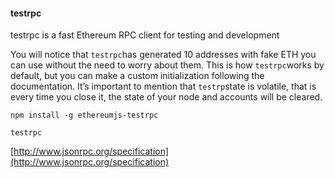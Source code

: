 #### **testrpc**

testrpc is a fast Ethereum RPC client for testing and development

You will notice that `testrpc`has generated 10 addresses with fake ETH you can use without the need to worry about them. This is how `testrpc`works by default, but you can make a custom initialization following the documentation. It’s important to mention that `testrp`state is volatile, that is every time you close it, the state of your node and accounts will be cleared.

```
npm install -g ethereumjs-testrpc
```

```
testrpc
```

[http://www.jsonrpc.org/specification](http://www.jsonrpc.org/specification)

#### 



